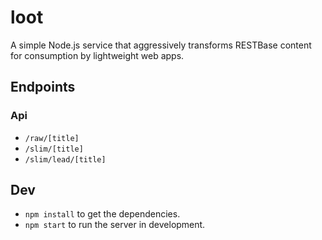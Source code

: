 loot
====

A simple Node.js service that aggressively transforms RESTBase content for
consumption by lightweight web apps.

## Endpoints

### Api

* `/raw/[title]`
* `/slim/[title]`
* `/slim/lead/[title]`

## Dev

* `npm install` to get the dependencies.
* `npm start` to run the server in development.

